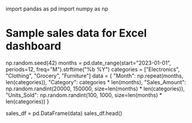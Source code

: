import pandas as pd
import numpy as np

# Sample sales data for Excel dashboard
np.random.seed(42)
months = pd.date_range(start="2023-01-01", periods=12, freq="M").strftime("%b %Y")
categories = ["Electronics", "Clothing", "Grocery", "Furniture"]
data = {
    "Month": np.repeat(months, len(categories)),
    "Category": categories * len(months),
    "Sales_Amount": np.random.randint(20000, 150000, size=len(months) * len(categories)),
    "Units_Sold": np.random.randint(100, 1000, size=len(months) * len(categories))
}

sales_df = pd.DataFrame(data)
sales_df.head()
